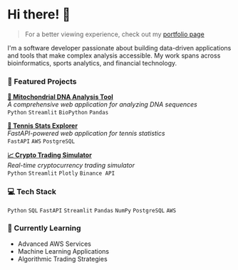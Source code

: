 # Hi there! 👋

> For a better viewing experience, check out my [portfolio page](https://filippo-donini.github.io/)

I'm a software developer passionate about building data-driven applications and tools that make complex analysis accessible. My work spans across bioinformatics, sports analytics, and financial technology.

### 🚀 Featured Projects

[**🧬 Mitochondrial DNA Analysis Tool**](https://dna-analysis-tool.streamlit.app/)  
*A comprehensive web application for analyzing DNA sequences*  
`Python` `Streamlit` `BioPython` `Pandas`

[**🎾 Tennis Stats Explorer**](http://44.201.186.157:8000)  
*FastAPI-powered web application for tennis statistics*  
`FastAPI` `AWS` `PostgreSQL`

[**📈 Crypto Trading Simulator**](https://github.com/lebondon/bot_trading_binance)  
*Real-time cryptocurrency trading simulator*  
`Python` `Streamlit` `Plotly` `Binance API`

### 💻 Tech Stack

`Python` `SQL` `FastAPI` `Streamlit` `Pandas` `NumPy` `PostgreSQL` `AWS`

### 🌱 Currently Learning
- Advanced AWS Services
- Machine Learning Applications
- Algorithmic Trading Strategies
